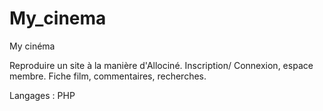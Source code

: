 # My_cinema

My cinéma

Reproduire un site à la manière d'Allociné.
Inscription/ Connexion, espace membre.
Fiche film, commentaires, recherches.

Langages : PHP
